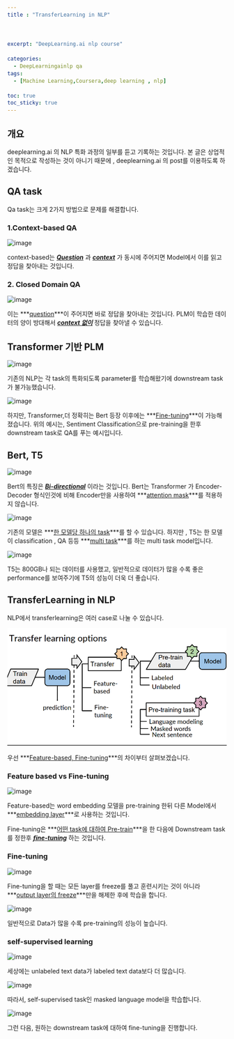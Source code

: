 ```yaml
---
title : "TransferLearning in NLP"



excerpt: "DeepLearning.ai nlp course"

categories:
  - DeepLearningainlp qa
tags:
  - [Machine Learning,Coursera,deep learning , nlp]

toc: true
toc_sticky: true
---
```

## 개요

deeplearning.ai 의 NLP 특화 과정의 일부를 듣고 기록하는 것입니다. 본 글은 상업적인 목적으로 작성하는 것이 아니기 때문에 , deeplearning.ai 의 post를 이용하도록 하겠습니다.





## QA task

Qa task는 크게 2가지 방법으로 문제를 해결합니다. 

### 1.Context-based QA

![image](https://user-images.githubusercontent.com/50165842/142728447-eccf660c-144f-439c-b2a8-54c12692aba2.png)

context-based는 ***<u>Question</u>*** 과 ***<u>context</u>***  가 동시에 주어지면 Model에서 이를 읽고 정답을 찾아내는 것입니다.

### 2. Closed Domain QA

![image](https://user-images.githubusercontent.com/50165842/142728460-f29a52b0-301e-45fb-9708-9585e81be6ef.png)

이는 ***<u>question</u>***이 주어지면 바로 정답을 찾아내는 것입니다.   PLM이 학습한 데이터의 양이 방대해서 ***<u>context 없이</u>*** 정답을 찾아낼 수 있습니다. 





## Transformer 기반 PLM

![image](https://user-images.githubusercontent.com/50165842/142728474-f346ac17-5e4a-4fc6-a66f-c3d4ee0189e4.png)

기존의 NLP는 각 task의 특화되도록 parameter를 학습해왔기에 downstream task  가 불가능했습니다. 

![image](https://user-images.githubusercontent.com/50165842/142728482-70c5d7e8-1a0c-41f9-afce-8bc17709d33f.png)

하지만, Transformer,더 정확히는 Bert 등장 이후에는 ***<u>Fine-tuning</u>***이  가능해졌습니다. 위의 예시는, Sentiment Classification으로 pre-training을 한후 downstream task로 QA를 푸는 예시입니다.





## Bert, T5

![image](https://user-images.githubusercontent.com/50165842/142728492-30692ae8-040e-41b5-819d-e2028f392d24.png)

Bert의 특징은 ***<u>Bi-directional</u>*** 이라는 것입니다. Bert는  Transformer 가 Encoder-Decoder 형식인것에 비해 Encoder만을 사용하여 ***<u>attention mask</u>***를 적용하지 않습니다.



![image](https://user-images.githubusercontent.com/50165842/142728500-9e6854d5-28c3-4b4e-b523-2aaa55890fdd.png)

기존의 모델은 ***<u>한 모델당 하나의 task</u>***를 할 수 있습니다. 하지만 , T5는 한 모델이 classification , QA 등등 ***<u>multi task</u>***를 하는 multi task model입니다.



![image](https://user-images.githubusercontent.com/50165842/142728506-72caa8b3-175f-42f2-99c0-ac10fa01ec94.png)

T5는 800GB나 되는 데이터를 사용했고, 일반적으로 데이터가 많을 수록 좋은 performance를 보여주기에 T5의 성능이 더욱 더 좋습니다.





## TransferLearning in NLP

NLP에서 transferlearning은 여러 case로 나눌 수 있습니다.



![image-20211120224140640](2021-11-20-transferlearning-in-nlp/image-20211120224140640.png)



우선 ***<u>Feature-based, Fine-tuning</u>***의 차이부터 살펴보겠습니다.



### Feature based vs Fine-tuning

![image](https://user-images.githubusercontent.com/50165842/142728512-eba48f8c-38ca-4a23-8c60-e33a2b80efcd.png)

Feature-based는 word embedding 모델을 pre-training 한뒤 다른 Model에서 ***<u>embedding layer</u>***로 사용하는 것입니다. 

Fine-tuning은 ***<u>어떤 task에 대하여 Pre-train</u>***을 한 다음에 Downstream task를 정한후 ***<u>fine-tuning</u>*** 하는 것입니다. 

### Fine-tuning

![image](https://user-images.githubusercontent.com/50165842/142728520-f978ffaa-5cdb-4c43-835d-d6a6df563668.png)

Fine-tuning을 할 때는 모든 layer를 freeze를 풀고 훈련시키는 것이 아니라 ***<u>output layer의 freeze</u>***만을 해제한 후에 학습을 합니다.

![image](https://user-images.githubusercontent.com/50165842/142728524-8343b7d7-b83f-4a96-9242-2ec45b09b0cc.png)

일반적으로 Data가 많을 수록 pre-training의 성능이 높습니다.



### self-supervised learning

![image](https://user-images.githubusercontent.com/50165842/142728528-dfcbb9d2-ad0b-4a86-951e-3aab85f60ef5.png)

세상에는 unlabeled text data가 labeled text data보다 더 많습니다. 

![image](https://user-images.githubusercontent.com/50165842/142728532-878a8f3e-f5d8-4d8a-99fe-395670b01c51.png)

따라서, self-supervised task인  masked language model을 학습합니다.  

![image](https://user-images.githubusercontent.com/50165842/142728540-ee18a3fa-711f-4afc-a0e5-2b218b6e2527.png)

그런 다음, 원하는 downstream task에 대하여 fine-tuning을 진행합니다.

